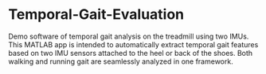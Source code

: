 # Temporal-Gait-Evaluation
Demo software of temporal gait analysis on the treadmill using two IMUs. This MATLAB app is intended to automatically extract temporal gait features based on two IMU sensors attached to the heel or back of the shoes. Both walking and running gait are seamlessly analyzed in one framework.
